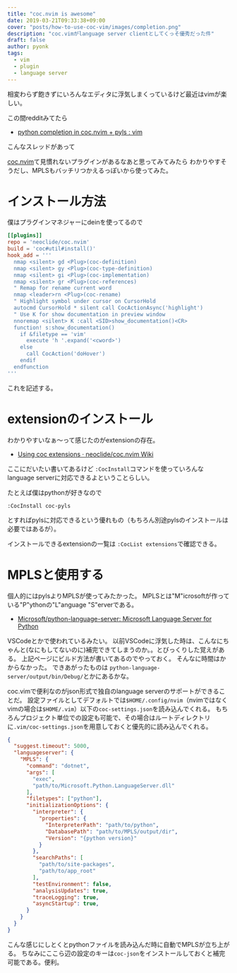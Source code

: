 ```yaml
---
title: "coc.nvim is awesome"
date: 2019-03-21T09:33:38+09:00
cover: "posts/how-to-use-coc-vim/images/completion.png"
description: "coc.vimがlanguage server clientとしてくっそ優秀だった件"
draft: false
author: pyonk
tags:
  - vim
  - plugin
  - language server
---
```



相変わらず飽きずにいろんなエディタに浮気しまくっているけど最近はvimが楽しい。

この間redditみてたら

- [python completion in coc.nvim + pyls : vim](https://www.reddit.com/r/vim/comments/b1yfsg/python_completion_in_cocnvim_pyls/)

こんなスレッドがあって

[coc.nvim](https://github.com/neoclide/coc.nvim)て見慣れないプラグインがあるなあと思ってみてみたら
わかりやすそうだし、MPLSもバッチリつかえるっぽいから使ってみた。


# インストール方法
僕はプラグインマネジャーにdeinを使ってるので

```toml:dein/plugins.toml
[[plugins]]
repo = 'neoclide/coc.nvim'
build = 'coc#util#install()'
hook_add = '''
  nmap <silent> gd <Plug>(coc-definition)
  nmap <silent> gy <Plug>(coc-type-definition)
  nmap <silent> gi <Plug>(coc-implementation)
  nmap <silent> gr <Plug>(coc-references)
  " Remap for rename current word
  nmap <leader>rn <Plug>(coc-rename)
  " Highlight symbol under cursor on CursorHold
  autocmd CursorHold * silent call CocActionAsync('highlight')
  " Use K for show documentation in preview window
  nnoremap <silent> K :call <SID>show_documentation()<CR>
  function! s:show_documentation()
    if &filetype == 'vim'
      execute 'h '.expand('<cword>')
    else
      call CocAction('doHover')
    endif
  endfunction
'''
```

これを記述する。


# extensionのインストール
わかりやすいなぁ〜って感じたのがextensionの存在。

- [Using coc extensions · neoclide/coc.nvim Wiki](https://github.com/neoclide/coc.nvim/wiki/Using-coc-extensions)

ここにだいたい書いてあるけど
`:CocInstall`コマンドを使っていろんなlanguage serverに対応できるよということらしい。

たとえば僕はpythonが好きなので

```
:CocInstall coc-pyls
```
とすればpylsに対応できるという優れもの（もちろん別途pylsのインストールは必要ではあるが）。

インストールできるextensionの一覧は
`:CocList extensions`で確認できる。


# MPLSと使用する
個人的にはpylsよりMPLSが使ってみたかった。
MPLSとは"M"icrosoftが作っている"P"ythonの"L"anguage "S"erverである。

- [Microsoft/python-language-server: Microsoft Language Server for Python](https://github.com/Microsoft/python-language-server)

VSCodeとかで使われているみたい。
以前VSCodeに浮気した時は、こんなにちゃんと(なにもしてないのに)補完できてしまうのか。。とびっくりした覚えがある。
上記ページにビルド方法が書いてあるのでやっておく。
そんなに時間はかからなかった。
できあがったものは
`python-language-server/output/bin/Debug/`とかにあるかな。

coc.vimで便利なのがjson形式で独自のlanguage serverのサポートができることだ。
設定ファイルとしてデフォルトでは`$HOME/.config/nvim`（nvimではなくvimの場合は`$HOME/.vim`）以下の`coc-settings.json`を読み込んでくれる。
もちろんプロジェクト単位での設定も可能で、その場合はルートディレクトリに`.vim/coc-settings.json`を用意しておくと優先的に読み込んでくれる。

```json:coc-settings.json
{
  "suggest.timeout": 5000,
  "languageserver": {
    "MPLS": {
      "command": "dotnet",
      "args": [
        "exec",
        "path/to/Microsoft.Python.LanguageServer.dll"
      ],
      "filetypes": ["python"],
      "initializationOptions": {
        "interpreter": {
          "properties": {
            "InterpreterPath": "path/to/python",
            "DatabasePath": "path/to/MPLS/output/dir",
            "Version": "{python version}"
          }
        },
        "searchPaths": [
          "path/to/site-packages",
          "path/to/app_root"
        ],
        "testEnvironment": false,
        "analysisUpdates": true,
        "traceLogging": true,
        "asyncStartup": true,
      }
    }
  }
}
```

こんな感じにしとくとpythonファイルを読み込んだ時に自動でMPLSが立ち上がる。
ちなみにここら辺の設定のキーは`coc-json`をインストールしておくと補完可能である。便利。

